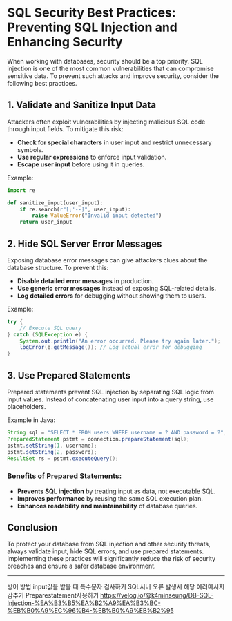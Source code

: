 # SQL Security Best Practices: Preventing SQL Injection and Enhancing Security

When working with databases, security should be a top priority. SQL injection is one of the most common vulnerabilities that can compromise sensitive data. To prevent such attacks and improve security, consider the following best practices.

## 1. Validate and Sanitize Input Data
Attackers often exploit vulnerabilities by injecting malicious SQL code through input fields. To mitigate this risk:
- **Check for special characters** in user input and restrict unnecessary symbols.
- **Use regular expressions** to enforce input validation.
- **Escape user input** before using it in queries.

Example:
```python
import re

def sanitize_input(user_input):
    if re.search(r"[;'--]", user_input):
        raise ValueError("Invalid input detected")
    return user_input
```

## 2. Hide SQL Server Error Messages
Exposing database error messages can give attackers clues about the database structure. To prevent this:
- **Disable detailed error messages** in production.
- **Use generic error messages** instead of exposing SQL-related details.
- **Log detailed errors** for debugging without showing them to users.

Example:
```java
try {
    // Execute SQL query
} catch (SQLException e) {
    System.out.println("An error occurred. Please try again later.");
    logError(e.getMessage()); // Log actual error for debugging
}
```

## 3. Use Prepared Statements
Prepared statements prevent SQL injection by separating SQL logic from input values. Instead of concatenating user input into a query string, use placeholders.

Example in Java:
```java
String sql = "SELECT * FROM users WHERE username = ? AND password = ?";
PreparedStatement pstmt = connection.prepareStatement(sql);
pstmt.setString(1, username);
pstmt.setString(2, password);
ResultSet rs = pstmt.executeQuery();
```

### Benefits of Prepared Statements:
- **Prevents SQL injection** by treating input as data, not executable SQL.
- **Improves performance** by reusing the same SQL execution plan.
- **Enhances readability and maintainability** of database queries.

## Conclusion
To protect your database from SQL injection and other security threats, always validate input, hide SQL errors, and use prepared statements. Implementing these practices will significantly reduce the risk of security breaches and ensure a safer database environment.


---
방어 방법
input값을 받을 때 특수문자 검사하기
SQL서버 오류 발생시 해당 에러메시지 감추기
Preparestatement사용하기
https://velog.io/@k4minseung/DB-SQL-Injection-%EA%B3%B5%EA%B2%A9%EA%B3%BC-%EB%B0%A9%EC%96%B4-%EB%B0%A9%EB%B2%95
